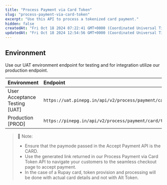```yaml
---
title: "Process Payment via Card Token"
slug: "process-payment-via-card-token"
excerpt: "Use this API to process a tokenized card payment."
hidden: false
createdAt: "Fri Oct 18 2024 07:22:41 GMT+0000 (Coordinated Universal Time)"
updatedAt: "Fri Oct 18 2024 12:54:56 GMT+0000 (Coordinated Universal Time)"
---
```

## Environment

Use our UAT environment endpoint for testing and for integration utilize our production endpoint.

| Environment                   | Endpoint                                                     |
| :---------------------------- | :----------------------------------------------------------- |
| User Acceptance Testing [UAT] | `https://uat.pinepg.in/api/v2/process/payment/card/tokenize` |
| Production [PROD]             | `https://pinepg.in/api/v2/process/payment/card/tokenize`     |

> 📘 Note:
> 
> - Ensure that the paymode passed in the Accept Payment API is the CARD.
> - Use the generated link returned in our Process Payment via Card Token API to navigate your customers to the seamless checkout page to accept payment.
> - In the case of a Rupay card, token provision and processing will be done with actual card details and not with Alt Token.
